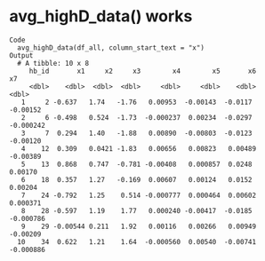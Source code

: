 # avg_highD_data() works

    Code
      avg_highD_data(df_all, column_start_text = "x")
    Output
      # A tibble: 10 x 8
         hb_id       x1     x2     x3        x4        x5       x6        x7
         <dbl>    <dbl>  <dbl>  <dbl>     <dbl>     <dbl>    <dbl>     <dbl>
       1     2 -0.637   1.74   -1.76   0.00953  -0.00143  -0.0117  -0.00152 
       2     6 -0.498   0.524  -1.73  -0.000237  0.00234  -0.0297  -0.000242
       3     7  0.294   1.40   -1.88   0.00890  -0.00803  -0.0123  -0.00120 
       4    12  0.309   0.0421 -1.83   0.00656   0.00823   0.00489 -0.00389 
       5    13  0.868   0.747  -0.781 -0.00408   0.000857  0.0248   0.00170 
       6    18  0.357   1.27   -0.169  0.00607   0.00124   0.0152   0.00204 
       7    24 -0.792   1.25    0.514 -0.000777  0.000464  0.00602  0.000371
       8    28 -0.597   1.19    1.77   0.000240 -0.00417  -0.0185  -0.000786
       9    29 -0.00544 0.211   1.92   0.00116   0.00266   0.00949 -0.00209 
      10    34  0.622   1.21    1.64  -0.000560  0.00540  -0.00741 -0.000886

